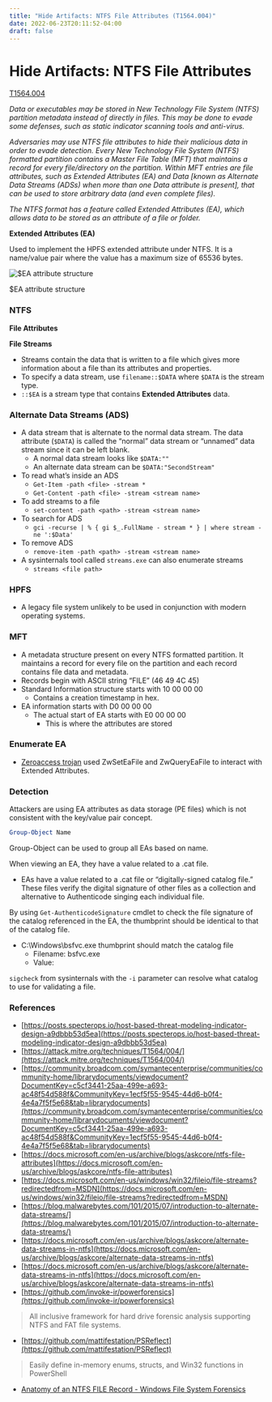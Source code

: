 ```yaml
---
title: "Hide Artifacts: NTFS File Attributes (T1564.004)"
date: 2022-06-23T20:11:52-04:00
draft: false
---
```


# Hide Artifacts: NTFS File Attributes


[T1564.004](https://attack.mitre.org/techniques/T1564/004/)

*Data or executables may be stored in New Technology File System (NTFS) partition metadata instead of directly in files. This may be done to evade some defenses, such as static indicator scanning tools and anti-virus.* 

*Adversaries may use NTFS file attributes to hide their malicious data in order to evade detection. Every New Technology File System (NTFS) formatted partition contains a Master File Table (MFT) that maintains a record for every file/directory on the partition. Within MFT entries are file attributes, such as Extended Attributes (EA) and Data [known as Alternate Data Streams (ADSs) when more than one Data attribute is present], that can be used to store arbitrary data (and even complete files).*

*The NTFS format has a feature called Extended Attributes (EA), which allows data to be stored as an attribute of a file or folder.*

**Extended Attributes (EA)**

Used to implement the HPFS extended attribute under NTFS. It is a name/value pair where the value has a maximum size of 65536 bytes.

![$EA attribute structure](Ntfs/Untitled.png)

$EA attribute structure

### NTFS

**File Attributes**

**File Streams**

- Streams contain the data that is written to a file which gives more information about a file than its attributes and properties.
- To specify a data stream, use `filename::$DATA` where `$DATA` is the stream type.
- `::$EA` is a stream type that contains **Extended Attributes** data.

### Alternate Data Streams (ADS)

- A data stream that is alternate to the normal data stream. The data attribute (`$DATA`) is called the “normal” data stream or “unnamed” data stream since it can be left blank.
    - A normal data stream looks like `$DATA:""`
    - An alternate data stream can be `$DATA:"SecondStream"`
- To read what’s inside an ADS
    - `Get-Item -path <file> -stream *`
    - `Get-Content -path <file> -stream <stream name>`
- To add streams to a file
    - `set-content -path <path> -stream <stream name>`
- To search for ADS
    - `gci -recurse | % { gi $_.FullName - stream * } | where stream -ne ':$Data'`
- To remove ADS
    - `remove-item -path <path> -stream <stream name>`
- A sysinternals tool called `streams.exe` can also enumerate streams
    - `streams <file path>`

### HPFS

- A legacy file system unlikely to be used in conjunction with modern operating systems.

### MFT

- A metadata structure present on every NTFS formatted partition. It maintains a record for every file on the partition and each record contains file data and metadata.
- Records begin with ASCII string “FILE” (46 49 4C 45)
- Standard Information structure starts with 10 00 00 00
    - Contains a creation timestamp in hex.
- EA information starts with D0 00 00 00
    - The actual start of EA starts with E0 00 00 00
        - This is where the attributes are stored

### Enumerate EA

- [Zeroaccess trojan](https://community.broadcom.com/symantecenterprise/communities/community-home/librarydocuments/viewdocument?DocumentKey=c5cf3441-25aa-499e-a693-ac48f54d588f&CommunityKey=1ecf5f55-9545-44d6-b0f4-4e4a7f5f5e68&tab=librarydocuments) used ZwSetEaFile and ZwQueryEaFile to interact with Extended Attributes.

### Detection

Attackers are using EA attributes as data storage (PE files) which is not consistent with the key/value pair concept.

```powershell
Group-Object Name
```

Group-Object can be used to group all EAs based on name.

When viewing an EA, they have a value related to a .cat file.

- EAs have a value related to a .cat file or “digitally-signed catalog file.” These files verify the digital signature of other files as a collection and alternative to Authenticode singing each individual file.

By using `Get-AuthenticodeSignature` cmdlet to check the file signature of the catalog referenced in the EA, the thumbprint should be identical to that of the catalog file.

- C:\Windows\bsfvc.exe thumbprint should match the catalog file
    - Filename: bsfvc.exe
    - Value: <cat file>

`sigcheck` from sysinternals with the `-i` parameter can resolve what catalog to use for validating a file.

### References

- [https://posts.specterops.io/host-based-threat-modeling-indicator-design-a9dbbb53d5ea](https://posts.specterops.io/host-based-threat-modeling-indicator-design-a9dbbb53d5ea)
- [https://attack.mitre.org/techniques/T1564/004/](https://attack.mitre.org/techniques/T1564/004/)
- [https://community.broadcom.com/symantecenterprise/communities/community-home/librarydocuments/viewdocument?DocumentKey=c5cf3441-25aa-499e-a693-ac48f54d588f&CommunityKey=1ecf5f55-9545-44d6-b0f4-4e4a7f5f5e68&tab=librarydocuments](https://community.broadcom.com/symantecenterprise/communities/community-home/librarydocuments/viewdocument?DocumentKey=c5cf3441-25aa-499e-a693-ac48f54d588f&CommunityKey=1ecf5f55-9545-44d6-b0f4-4e4a7f5f5e68&tab=librarydocuments)
- [https://docs.microsoft.com/en-us/archive/blogs/askcore/ntfs-file-attributes](https://docs.microsoft.com/en-us/archive/blogs/askcore/ntfs-file-attributes)
- [https://docs.microsoft.com/en-us/windows/win32/fileio/file-streams?redirectedfrom=MSDN](https://docs.microsoft.com/en-us/windows/win32/fileio/file-streams?redirectedfrom=MSDN)
- [https://blog.malwarebytes.com/101/2015/07/introduction-to-alternate-data-streams/](https://blog.malwarebytes.com/101/2015/07/introduction-to-alternate-data-streams/)
- [https://docs.microsoft.com/en-us/archive/blogs/askcore/alternate-data-streams-in-ntfs](https://docs.microsoft.com/en-us/archive/blogs/askcore/alternate-data-streams-in-ntfs)
- [https://docs.microsoft.com/en-us/archive/blogs/askcore/alternate-data-streams-in-ntfs](https://docs.microsoft.com/en-us/archive/blogs/askcore/alternate-data-streams-in-ntfs)
- [https://github.com/invoke-ir/powerforensics](https://github.com/invoke-ir/powerforensics)
> All inclusive framework for hard drive forensic analysis supporting NTFS and FAT file systems.
- [https://github.com/mattifestation/PSReflect](https://github.com/mattifestation/PSReflect)
> Easily define in-memory enums, structs, and Win32 functions in PowerShell
- [Anatomy of an NTFS FILE Record - Windows File System Forensics](https://www.youtube.com/watch?v=l4IphrAjzeY)